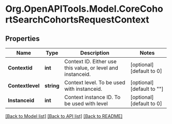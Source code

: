 # Org.OpenAPITools.Model.CoreCohortSearchCohortsRequestContext

## Properties

Name | Type | Description | Notes
------------ | ------------- | ------------- | -------------
**Contextid** | **int** | Context ID. Either use this value, or level and instanceid. | [optional] [default to 0]
**Contextlevel** | **string** | Context level. To be used with instanceid. | [optional] [default to ""]
**Instanceid** | **int** | Context instance ID. To be used with level | [optional] [default to 0]

[[Back to Model list]](../README.md#documentation-for-models) [[Back to API list]](../README.md#documentation-for-api-endpoints) [[Back to README]](../README.md)

